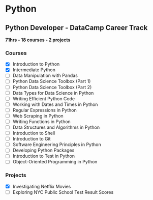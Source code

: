 # Python 

## Python Developer - DataCamp Career Track

**71hrs - 18 courses - 2 projects**

### Courses

- [x] Introduction to Python
- [x] Intermediate Python
- [ ] Data Manipulation with Pandas
- [ ] Python Data Science Toolbox (Part 1)
- [ ] Python Data Science Toolbox (Part 2)
- [ ] Data Types for Data Science in Python
- [ ] Writing Efficient Python Code
- [ ] Working with Dates and Times in Python
- [ ] Regular Expressions in Python
- [ ] Web Scraping in Python
- [ ] Writing Functions in Python
- [ ] Data Structures and Algorithms in Python
- [ ] Introduction to Shell
- [ ] Introduction to Git
- [ ] Software Engineering Principles in Python
- [ ] Developing Python Packages
- [ ] Introduction to Test in Python
- [ ] Object-Oriented Programming in Python

### Projects

- [x] Investigating Netflix Movies
- [ ] Exploring NYC Public School Test Result Scores